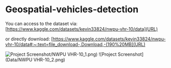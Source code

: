 # Geospatial-vehicles-detection

You can access to the dataset via:
[https://www.kaggle.com/datasets/kevin33824/nwpu-vhr-10/data](URL)

or directly download:
[https://www.kaggle.com/datasets/kevin33824/nwpu-vhr-10/data#:~:text=file_download-,Download,-(190%20MB](URL)

![Project Screenshot](https://github.com/PouyaSonej/Geospatial-vehicles-detection/tree/main/Data)/NWPU VHR-10_1.png)
![Project Screenshot](Data/NWPU VHR-10_2.png)
